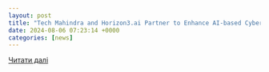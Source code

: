 ```yaml
---
layout: post
title: "Tech Mahindra and Horizon3.ai Partner to Enhance AI-based Cyber Resilience for Global Customers"
date: 2024-08-06 07:23:14 +0000
categories: [news]
---
```


[Читати далі](https://www.morningstar.com/news/business-wire/20240805890478/tech-mahindra-and-horizon3ai-partner-to-enhance-ai-based-cyber-resilience-for-global-customers)
